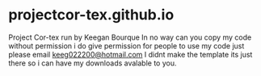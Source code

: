# projectcor-tex.github.io
Project Cor-tex run by Keegan Bourque
In no way can you copy my code without permission
i do give permission for people to use my code
just please email
keeg022200@hotmail.com
I didnt make the template
its just there so i can have
my downloads avalable to you.
